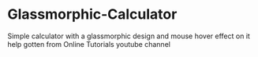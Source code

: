# Glassmorphic-Calculator
Simple calculator with a glassmorphic design and mouse hover effect on it help gotten from  Online Tutorials youtube channel
